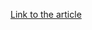 [Link to the article](https://www.mandiant.com/resources/blog/suspected-iranian-unc1549-targets-israel-middle-east)
